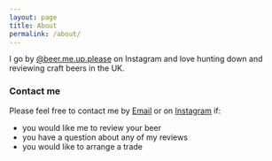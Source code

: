 ```yaml
---
layout: page
title: About
permalink: /about/
---
```


I go by [@beer.me.up.please](https://instagram.com/beer.me.up.please) on Instagram and love hunting down and reviewing craft beers in the UK.

### Contact me

Please feel free to contact me by [Email](mailto:lewisdgavin@lewisgavin.co.uk) or on [Instagram](https://instagram.com/beer.me.up.please) if:
- you would like me to review your beer
- you have a question about any of my reviews
- you would like to arrange a trade

